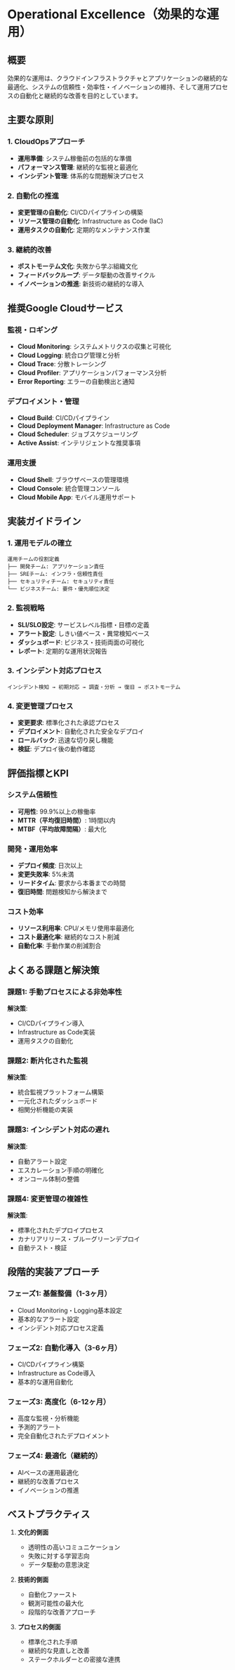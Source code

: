 # Operational Excellence（効果的な運用）

## 概要

効果的な運用は、クラウドインフラストラクチャとアプリケーションの継続的な最適化、システムの信頼性・効率性・イノベーションの維持、そして運用プロセスの自動化と継続的な改善を目的としています。

## 主要な原則

### 1. CloudOpsアプローチ

- **運用準備**: システム稼働前の包括的な準備
- **パフォーマンス管理**: 継続的な監視と最適化
- **インシデント管理**: 体系的な問題解決プロセス

### 2. 自動化の推進

- **変更管理の自動化**: CI/CDパイプラインの構築
- **リソース管理の自動化**: Infrastructure as Code (IaC)
- **運用タスクの自動化**: 定期的なメンテナンス作業

### 3. 継続的改善

- **ポストモーテム文化**: 失敗から学ぶ組織文化
- **フィードバックループ**: データ駆動の改善サイクル
- **イノベーションの推進**: 新技術の継続的な導入

## 推奨Google Cloudサービス

### 監視・ロギング

- **Cloud Monitoring**: システムメトリクスの収集と可視化
- **Cloud Logging**: 統合ログ管理と分析
- **Cloud Trace**: 分散トレーシング
- **Cloud Profiler**: アプリケーションパフォーマンス分析
- **Error Reporting**: エラーの自動検出と通知

### デプロイメント・管理

- **Cloud Build**: CI/CDパイプライン
- **Cloud Deployment Manager**: Infrastructure as Code
- **Cloud Scheduler**: ジョブスケジューリング
- **Active Assist**: インテリジェントな推奨事項

### 運用支援

- **Cloud Shell**: ブラウザベースの管理環境
- **Cloud Console**: 統合管理コンソール
- **Cloud Mobile App**: モバイル運用サポート

## 実装ガイドライン

### 1. 運用モデルの確立

```
運用チームの役割定義
├── 開発チーム: アプリケーション責任
├── SREチーム: インフラ・信頼性責任
├── セキュリティチーム: セキュリティ責任
└── ビジネスチーム: 要件・優先順位決定
```

### 2. 監視戦略

- **SLI/SLO設定**: サービスレベル指標・目標の定義
- **アラート設定**: しきい値ベース・異常検知ベース
- **ダッシュボード**: ビジネス・技術両面の可視化
- **レポート**: 定期的な運用状況報告

### 3. インシデント対応プロセス

```
インシデント検知 → 初期対応 → 調査・分析 → 復旧 → ポストモーテム
```

### 4. 変更管理プロセス

- **変更要求**: 標準化された承認プロセス
- **デプロイメント**: 自動化された安全なデプロイ
- **ロールバック**: 迅速な切り戻し機能
- **検証**: デプロイ後の動作確認

## 評価指標とKPI

### システム信頼性

- **可用性**: 99.9%以上の稼働率
- **MTTR（平均復旧時間）**: 1時間以内
- **MTBF（平均故障間隔）**: 最大化

### 開発・運用効率

- **デプロイ頻度**: 日次以上
- **変更失敗率**: 5%未満
- **リードタイム**: 要求から本番までの時間
- **復旧時間**: 問題検知から解決まで

### コスト効率

- **リソース利用率**: CPU/メモリ使用率最適化
- **コスト最適化率**: 継続的なコスト削減
- **自動化率**: 手動作業の削減割合

## よくある課題と解決策

### 課題1: 手動プロセスによる非効率性

**解決策**:

- CI/CDパイプライン導入
- Infrastructure as Code実装
- 運用タスクの自動化

### 課題2: 断片化された監視

**解決策**:

- 統合監視プラットフォーム構築
- 一元化されたダッシュボード
- 相関分析機能の実装

### 課題3: インシデント対応の遅れ

**解決策**:

- 自動アラート設定
- エスカレーション手順の明確化
- オンコール体制の整備

### 課題4: 変更管理の複雑性

**解決策**:

- 標準化されたデプロイプロセス
- カナリアリリース・ブルーグリーンデプロイ
- 自動テスト・検証

## 段階的実装アプローチ

### フェーズ1: 基盤整備（1-3ヶ月）

- Cloud Monitoring・Logging基本設定
- 基本的なアラート設定
- インシデント対応プロセス定義

### フェーズ2: 自動化導入（3-6ヶ月）

- CI/CDパイプライン構築
- Infrastructure as Code導入
- 基本的な運用自動化

### フェーズ3: 高度化（6-12ヶ月）

- 高度な監視・分析機能
- 予測的アラート
- 完全自動化されたデプロイメント

### フェーズ4: 最適化（継続的）

- AIベースの運用最適化
- 継続的な改善プロセス
- イノベーションの推進

## ベストプラクティス

1. **文化的側面**
   - 透明性の高いコミュニケーション
   - 失敗に対する学習志向
   - データ駆動の意思決定

2. **技術的側面**
   - 自動化ファースト
   - 観測可能性の最大化
   - 段階的な改善アプローチ

3. **プロセス的側面**
   - 標準化された手順
   - 継続的な見直しと改善
   - ステークホルダーとの密接な連携
